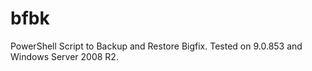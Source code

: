 # bfbk
PowerShell Script to Backup and Restore Bigfix. Tested on 9.0.853 and Windows Server 2008 R2.

